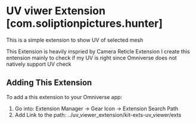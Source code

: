 # UV viwer Extension [com.soliptionpictures.hunter]

This is a simple extension to show UV of selected mesh

This Extension is heavily inspried by Camera Reticle Extension 
I create this entension mainly to check if my UV is right since Omniverse does not natively support UV check

## Adding This Extension
To add a this extension to your Omniverse app:
1. Go into: Extension Manager -> Gear Icon -> Extension Search Path 
2. Add Link to the path: ../uv_viewer_extension/kit-exts-uv_viewer/exts
